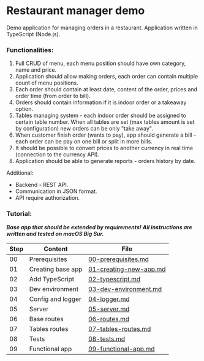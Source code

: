 # Restaurant manager demo

Demo application for managing orders in a restaurant.
Application written in TypeScript (Node.js).

### Functionalities:

1. Full CRUD of menu, each menu position should have own category, name and price.
2. Application should allow making orders, each order can contain multiple count of menu positions. 
3. Each order should contain at least date, content of the order, prices and order time (from order to bill). 
4. Orders should contain information if it is indoor order or a takeaway option.
5. Tables managing system - each indoor order should be assigned to certain table number. When all tables are set (max tables amount is set by configuration) new orders can be only "take away".
6. When customer finish order (wants to pay), app should generate a bill - each order can be pay on one bill or split in more bills.
8. It should be possible to convert prices to another currency in real time (connection to the currency API).
9. Application should be able to generate reports - orders history by date.

Additional:
- Backend - REST API. 
- Communication in JSON format. 
- API require authorization.

### Tutorial:

_**Base app that should be extended by requirements! All instructions are written and tested on macOS Big Sur.**_

| Step | Content               | File                                                        |
| ---- | --------------------- | ----------------------------------------------------------- |
| 00   | Prerequisites         | [00-prerequisites.md](tutorials/00-prerequisites.md)        |
| 01   | Creating base app     | [01-creating-new-app.md](tutorials/01-creating-base-app.md) |
| 02   | Add TypeScript        | [02-typescript.md](tutorials/02-typescript.md)              |
| 03   | Dev environment       | [03-dev-environment.md](tutorials/03-dev-environment.md)    |
| 04   | Config and logger     | [04-logger.md](tutorials/04-logger.md)                      |
| 05   | Server                | [05-server.md](tutorials/05-server.md)                      |
| 06   | Base routes           | [06-routes.md](tutorials/06-routes.md)                      |
| 07   | Tables routes         | [07-tables-routes.md](tutorials/07-tables-routes.md)        |
| 08   | Tests                 | [08-tests.md](tutorials/08-tests.md)                        |
| 09   | Functional app        | [09-functional-app.md](tutorials/09-functional-app.md)      |

